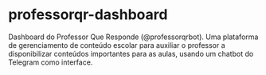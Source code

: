 # professorqr-dashboard
Dashboard do Professor Que Responde (@professorqrbot). Uma plataforma de gerenciamento de conteúdo escolar para auxiliar o professor a disponibilizar conteúdos importantes para as aulas, usando um chatbot do Telegram como interface.
